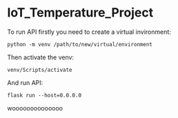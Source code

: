 # IoT_Temperature_Project

To run API firstly you need to create a virtual invironment:

    python -m venv /path/to/new/virtual/environment  

Then activate the venv:

    venv/Scripts/activate

And run API:

    flask run --host=0.0.0.0

woooooooooooooo

